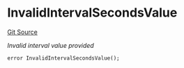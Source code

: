 # InvalidIntervalSecondsValue
[Git Source](https://github.com/nayms/contracts-v3/blob/08976c385ed293c18988aa46a13c47179dbb0a28/src/shared/CustomErrors.sol)

*Invalid interval value provided*


```solidity
error InvalidIntervalSecondsValue();
```

